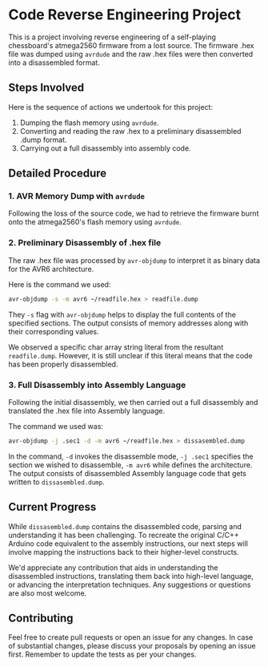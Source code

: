 Code Reverse Engineering Project
================================

This is a project involving reverse engineering of a self-playing chessboard's atmega2560 firmware from a lost source. The firmware .hex file was dumped using `avrdude` and the raw .hex files were then converted into a disassembled format.

Steps Involved
--------------

Here is the sequence of actions we undertook for this project:

1.  Dumping the flash memory using `avrdude`.
2.  Converting and reading the raw .hex to a preliminary disassembled .dump format.
3.  Carrying out a full disassembly into assembly code.

Detailed Procedure
------------------

### 1\. AVR Memory Dump with `avrdude`

Following the loss of the source code, we had to retrieve the firmware burnt onto the atmega2560's flash memory using `avrdude`.


### 2\. Preliminary Disassembly of .hex file

The raw .hex file was processed by `avr-objdump` to interpret it as binary data for the AVR6 architecture.

Here is the command we used:

```bash
avr-objdump -s -m avr6 ~/readfile.hex > readfile.dump
```

They `-s` flag with `avr-objdump` helps to display the full contents of the specified sections. The output consists of memory addresses along with their corresponding values.

We observed a specific char array string literal from the resultant `readfile.dump`. However, it is still unclear if this literal means that the code has been properly disassembled.

### 3\. Full Disassembly into Assembly Language

Following the initial disassembly, we then carried out a full disassembly and translated the .hex file into Assembly language.

The command we used was:

```bash
avr-objdump -j .sec1 -d -m avr6 ~/readfile.hex > dissasembled.dump
```

In the command, `-d` invokes the disassemble mode, `-j .sec1` specifies the section we wished to disassemble, `-m avr6` while defines the architecture. The output consists of disassembled Assembly language code that gets written to `dissasembled.dump`.

Current Progress
----------------

While `dissasembled.dump` contains the disassembled code, parsing and understanding it has been challenging. To recreate the original C/C++ Arduino code equivalent to the assembly instructions, our next steps will involve mapping the instructions back to their higher-level constructs.

We'd appreciate any contribution that aids in understanding the disassembled instructions, translating them back into high-level language, or advancing the interpretation techniques. Any suggestions or questions are also most welcome.

Contributing
------------

Feel free to create pull requests or open an issue for any changes. In case of substantial changes, please discuss your proposals by opening an issue first. Remember to update the tests as per your changes.

